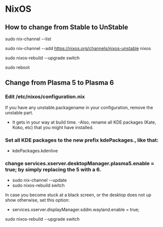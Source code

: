# NixOS

## How to change from Stable to UnStable
sudo nix-channel --list

sudo nix-channel --add https://nixos.org/channels/nixos-unstable nixos

sudo nixos-rebuild --upgrade switch

sudo reboot
## Change from Plasma 5 to Plasma 6

### Edit /etc/nixos/configuration.nix

If you have any unstable.packagename in your configuration, remove the unstable part.
- It gets in your way at build time.
-Also, rename all KDE packages (Kate, Koko, etc) that you might have installed.

### Set all KDE packages to the new prefix kdePackages., like that:
- kdePackages.kdenlive

### change services.xserver.desktopManager.plasma5.enable = true; by simply replacing the 5 with a 6.
- sudo nix-channel --update
- sudo nixos-rebuild switch

In case you become stuck at a black screen,
or the desktop does not up show otherwise, set this option:
- services.xserver.displayManager.sddm.wayland.enable = true;

sudo nixos-rebuild --upgrade switch

